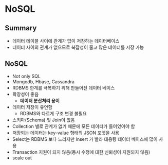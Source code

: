 # NoSQL

## Summary
- 데이터 테이블 사이에 관계가 없이 저장하는 데이터베이스
- 데이터 사이의 관계가 없으므로 복잡성이 줄고 많은 데이터를 저장 가능


## NoSQL
- Not only SQL
- Mongodb, Hbase, Cassandra
- RDBMS 한계를 극복하기 위해 만들어진 데이터 베이스
- 확장성이 좋음
  - **데이터 분산처리 용이**
- 데이터 저장이 유연함 
  - RDBMS와 다르게 구조 변경 불필요
- 스키마(Schema) 및 Join이 없음
- Collection 별로 관계가 없기 때문에 모든 데이터가 들어있어야 함
- 저장되는 데이터는 key-value 형태의 JSON 포멧을 사용
- Select는 RDBMS 보다 느리지만 Insert 가 빨라 대용량 데이터 베이스에 많이 사용
- Transaction 지원이 되지 않음(동시 수정에 대한 신뢰성이 지원되지 않음)
- scale out